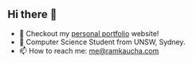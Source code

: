 ## Hi there 👋
- 🔭 Checkout my [personal portfolio](https://ramkaucha.com) website!
- 💬 Computer Science Student from UNSW, Sydney.
- 📫 How to reach me: [me@ramkaucha.com](mailto:me@ramkaucha.com)
